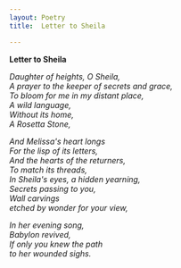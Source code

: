 ```yaml
---
layout: Poetry
title:  Letter to Sheila

---
```

**Letter to Sheila**

*Daughter of heights, O Sheila,  
A prayer to the keeper of secrets and grace,  
To bloom for me in my distant place,  
A wild language,  
Without its home,  
A Rosetta Stone,* 

*And Melissa's heart longs  
For the lisp of its letters,  
And the hearts of the returners,  
To match its threads,  
In Sheila's eyes, a hidden yearning,  
Secrets passing to you,  
Wall carvings  
etched by wonder for your view,* 

*In her evening song,  
Babylon revived,  
If only you knew the path  
to her wounded sighs.*
